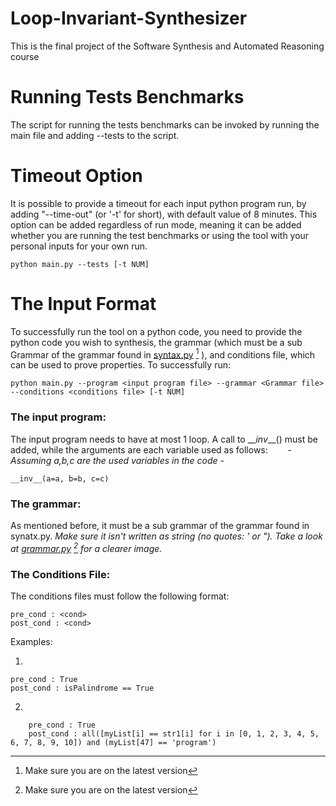 # Loop-Invariant-Synthesizer
This is the final project of the Software Synthesis and Automated Reasoning course

# Running Tests Benchmarks
The script for running the tests benchmarks can be invoked by running the main file and adding --tests to the script.

# Timeout Option
It is possible to provide a timeout for each input python program run, by adding "--time-out" (or '-t' for short), with default value of 8 minutes.
This option can be added regardless of run mode, meaning it can be added whether you are running the test benchmarks or using the tool with your personal inputs for your own run.

    python main.py --tests [-t NUM]

# The Input Format
To successfully run the tool on a python code, you need to provide the python code you wish to synthesis, the grammar (which must be a sub Grammar of the grammar found in [syntax.py](https://github.com/AbuJabal-Hussein/Loop-Invariant-Synthesizer/blob/dev/syntax.py) [^1] ), and conditions file, which can be used to prove properties. 
To successfully run: 

    python main.py --program <input program file> --grammar <Grammar file> --conditions <conditions file> [-t NUM]
### The input program:
The input program needs to have at most 1 loop. A call to \___inv_\__() must be added, while the arguments are each variable used as follows:
&nbsp;&nbsp;&nbsp;&nbsp;&nbsp;&nbsp; _- Assuming a,b,c are the used variables in the code -_

    __inv__(a=a, b=b, c=c)
### The grammar:
As mentioned before, it must be a sub grammar of the grammar found in synatx.py.
_Make sure it isn't written as string (no quotes: ' or  "). Take a look at [grammar.py](https://github.com/AbuJabal-Hussein/Loop-Invariant-Synthesizer/blob/dev/benchmarks/integers_benchmark/grammar) [^1] for a clearer image._
### The Conditions File:
The conditions files must follow the following format:

    pre_cond : <cond>
    post_cond : <cond>
Examples: 

1)

    pre_cond : True
    post_cond : isPalindrome == True

2)  
``` 
    pre_cond : True
    post_cond : all([myList[i] == str1[i] for i in [0, 1, 2, 3, 4, 5, 6, 7, 8, 9, 10]) and (myList[47] == 'program')
 ```

[^1]:  Make sure you are on the latest version
<!--stackedit_data:
eyJoaXN0b3J5IjpbLTE4NDQyOTcyNjYsODIzNTE1NTM0LDk0Nj
IxODcwNiwxNDUwNTQ1OTEyLDE1MzU3Nzc1OTIsMTkwMjgyOTgy
NywxNDg4OTczOTA3LC0xMTI3NjEzNjk4LC0xMTc5NjUxNzgsLT
E1NDg2MDU4NjRdfQ==
-->